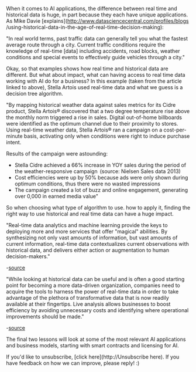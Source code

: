 When it comes to AI applications, the difference between real time and
historical data is huge, in part because they each have unique applications.
As Mike Davie [explains](http://www.datasciencecentral.com/profiles/blogs
/using-historical-data-in-the-age-of-real-time-decision-making):

"In real world terms, past traffic data can generally tell you what the
fastest average route through a city. Current traffic conditions require the
knowledge of real-time [data] including accidents, road blocks, weather
conditions and special events to effectively guide vehicles through a city."

Okay, so that examples shows how real time and historical data are different.
But what about impact, what can having access to real time data working with
AI do for a business? In this example (taken from the article linked to
above), Stella Artois used real-time data and what we guess is a decision tree
algorithm.

"By mapping historical weather data against sales metrics for its Cidre
product, Stella Artois® discovered that a two degree temperature rise above
the monthly norm triggered a rise in sales.  Digital out-of-home billboards
were identified as the optimum channel due to their proximity to stores.
Using real-time weather data, Stella Artois® ran a campaign on a cost-per-
minute basis, activating only when conditions were right to induce purchase
intent.

Results of the campaign were astounding:  

  * Stella Cidre achieved a 66% increase in YOY sales during the period of the weather-responsive campaign  (source: Nielsen Sales data 2013)
  * Cost efficiencies were up by 50% because ads were only shown during optimum conditions, thus there were no wasted impressions
  * The campaign created a lot of buzz and online engagement, generating over 0,000 in earned media value"

So when choosing what type of algorithm to use. how to apply it, finding the
right way to use historical and real time data can have a huge impact.

"Real-time data analytics and machine learning provide the keys to deploying
more and more services that offer "magical" abilities. By synthesizing not
only vast amounts of information, but vast amounts of current information,
real-time data contextualizes current observations with historical data, and
delivers either action or augmentation to human decision-makers."

-[source](https://www.oreilly.com/ideas/real-time-data-for-the-real-world)

"While looking at historical data can be useful and is often a good starting
point for becoming a more data-driven organization, companies need to acquire
the tools to harness the power of real-time data in order to take advantage of
the plethora of transformative data that is now readily available at their
fingertips. Live analysis allows businesses to boost efficiency by avoiding
unnecessary costs and identifying where operational improvements should be
made."

-[source](https://www.artisenergy.com/blog/why-real-time-data-dwarfs-historical-data)

The final two lessons will look at some of the most relevant AI applications
and business models, starting with smart contracts and licensing for AI.

If you'd like to unsubscribe, [click here](http://<unsubscribe>Unsubscribe
here</unsubscribe>). If you have feedback on how we can improve, please reply!
:)

